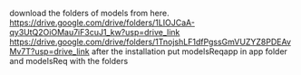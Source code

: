 download the folders of models from here.
https://drive.google.com/drive/folders/1LIOJCaA-qy3UtQ2OiOMau7iF3cuJ1_kw?usp=drive_link
https://drive.google.com/drive/folders/1TnojshLF1dfPgssGmVUZYZ8PDEAvMv7T?usp=drive_link
after the installation put modelsReqapp in app folder and modelsReq with the folders
